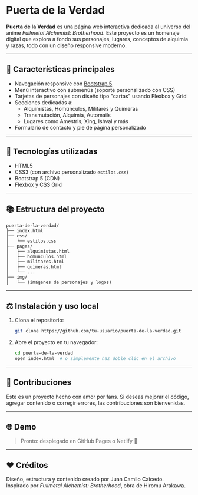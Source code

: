 # Puerta de la Verdad

**Puerta de la Verdad** es una página web interactiva dedicada al universo del anime *Fullmetal Alchemist: Brotherhood*. Este proyecto es un homenaje digital que explora a fondo sus personajes, lugares, conceptos de alquimia y razas, todo con un diseño responsive moderno.

---

## 🌟 Características principales

- Navegación responsive con [Bootstrap 5](https://getbootstrap.com/)
- Menú interactivo con submenús (soporte personalizado con CSS)
- Tarjetas de personajes con diseño tipo "cartas" usando Flexbox y Grid
- Secciones dedicadas a:
  - Alquimistas, Homúnculos, Militares y Quimeras
  - Transmutación, Alquimia, Automails
  - Lugares como Amestris, Xing, Ishval y más
- Formulario de contacto y pie de página personalizado

---

## 🚀 Tecnologías utilizadas

- HTML5
- CSS3 (con archivo personalizado `estilos.css`)
- Bootstrap 5 (CDN)
- Flexbox y CSS Grid

---

## 📚 Estructura del proyecto

```
puerta-de-la-verdad/
├── index.html
├── css/
│   └── estilos.css
├── pages/
│   ├── alquimistas.html
│   ├── homunculos.html
│   ├── militares.html
│   ├── quimeras.html
│   └── ...
├── img/
│   └── (imágenes de personajes y logos)
```

---

## ⚖️ Instalación y uso local

1. Clona el repositorio:
   ```bash
   git clone https://github.com/tu-usuario/puerta-de-la-verdad.git
   ```

2. Abre el proyecto en tu navegador:
   ```bash
   cd puerta-de-la-verdad
   open index.html  # o simplemente haz doble clic en el archivo
   ```

---

## 🙌 Contribuciones

Este es un proyecto hecho con amor por fans. Si deseas mejorar el código, agregar contenido o corregir errores, las contribuciones son bienvenidas.

---

## 🌐 Demo

> Pronto: desplegado en GitHub Pages o Netlify 🚀

---

## ❤️ Créditos

Diseño, estructura y contenido creado por Juan Camilo Caicedo.  
Inspirado por *Fullmetal Alchemist: Brotherhood*, obra de Hiromu Arakawa.
